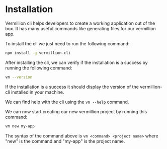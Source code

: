 # Installation

Vermillion cli helps developers to create a working application out of the box.
It has many useful commands like generating files for our vermillion app.

To install the cli we just need to run the following command:

```bash
npm install -g vermillion-cli
```

After installing the cli, we can verify if the installation is a success by running the following command:

```bash
vm --version
```

If the installation is a success it should display the version of the vermillion-cli installed in your machine.

We can find help with the cli using the `vm --help` command.

We can now start creating our new vermillion project by running this command:

```bash
vm new my-app
```

The syntax of the command above is `vm <command> <project name>` where "new" is the command and "my-app" is the project name.